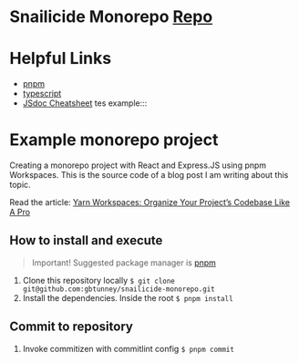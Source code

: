 # Snailicide Monorepo [Repo](https://github.com/gbtunney/snailicide-monorepo)

# Helpful Links

-   [pnpm](https://pnpm.io/motivation)
-   [typescript](https://www.typescriptlang.org/docs/)
-   [JSdoc Cheatsheet](https://devhints.io/jsdoc) tes example:::

# Example monorepo project

Creating a monorepo project with React and Express.JS using pnpm Workspaces. This is the source code of a blog post I am writing about this topic.

Read the article: [Yarn Workspaces: Organize Your Project’s Codebase Like A Pro](https://www.smashingmagazine.com/2019/07/yarn-workspaces-organize-project-codebase-pro/)

## How to install and execute

> Important! Suggested package manager is [pnpm](https://pnpm.io)

1. Clone this repository locally `$ git clone git@github.com:gbtunney/snailicide-monorepo.git`
2. Install the dependencies. Inside the root `$ pnpm install`

## Commit to repository

1. Invoke commitizen with commitlint config `$ pnpm commit`
